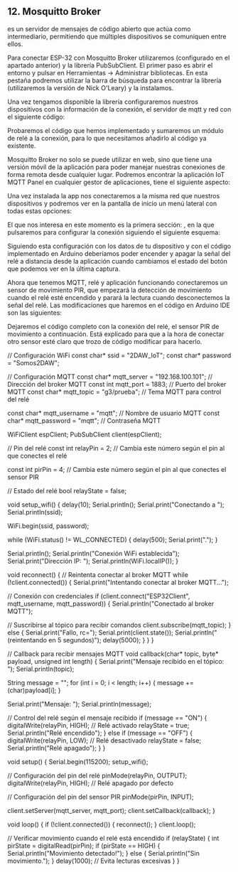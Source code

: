 ## 12. Mosquitto Broker

es un servidor de mensajes de código abierto que actúa como intermediario,
permitiendo que múltiples dispositivos se comuniquen entre ellos.

Para conectar ESP-32 con Mosquitto Broker utilizaremos (configurado en el
apartado anterior) y la librería PubSubClient. El primer paso es abrir el entorno y pulsar en
Herramientas → Administrar bibliotecas. En esta pestaña podremos utilizar la barra de
búsqueda para encontrar la librería (utilizaremos la versión de Nick O'Leary) y la instalamos.

Una vez tengamos disponible la librería configuraremos nuestros dispositivos con la
información de la conexión, el servidor de mqtt y red con el siguiente código:


Probaremos el código que hemos implementado y sumaremos un módulo de relé a la
conexión, para lo que necesitamos añadirlo al código ya existente.


Mosquitto Broker no solo se puede utilizar en web, sino que tiene una versión móvil de la
aplicación para poder manejar nuestras conexiones de forma remota desde cualquier lugar.
Podremos encontrar la aplicación IoT MQTT Panel en cualquier gestor de aplicaciones, tiene
el siguiente aspecto:

Una vez instalada la app nos conectaremos a la misma red que nuestros dispositivos y
podremos ver en la pantalla de inicio un menú lateral con todas estas opciones:

El que nos interesa en este momento es la primera sección: , en la que
pulsaremos para configurar la conexión siguiendo el siguiente esquema:


Siguiendo esta configuración con los datos de tu dispositivo y con el código implementado en
Arduino deberíamos poder encender y apagar la señal del relé a distancia desde la aplicación
cuando cambiamos el estado del botón que podemos ver en la última captura.


Ahora que tenemos MQTT, relé y aplicación funcionando conectaremos un sensor de
movimiento PIR, que empezará la detección de movimiento cuando el relé esté encendido y
parará la lectura cuando desconectemos la señal del relé. Las modificaciones que haremos
en el código en Arduino IDE son las siguientes:

Dejaremos el código completo con la conexión del relé, el sensor PIR de movimiento a
continuación. Está explicado para que a la hora de conectar otro sensor esté claro que trozo
de código modificar para hacerlo.


// Configuración WiFi
const char* ssid = "2DAW_IoT";
const char* password = "Somos2DAW";

// Configuración MQTT
const char* mqtt_server = "192.168.100.101"; // Dirección del broker MQTT
const int mqtt_port = 1883; // Puerto del broker MQTT
const char* mqtt_topic = "g3/prueba"; // Tema MQTT para control del relé

const char* mqtt_username = "mqtt"; // Nombre de usuario MQTT
const char* mqtt_password = "mqtt"; // Contraseña MQTT

WiFiClient espClient;
PubSubClient client(espClient);

// Pin del relé
const int relayPin = 2; // Cambia este número según el pin al que conectes el relé

const int pirPin = 4; // Cambia este número según el pin al que conectes el sensor PIR

// Estado del relé
bool relayState = false;

void setup_wifi() {
delay(10);
Serial.println();
Serial.print("Conectando a ");
Serial.println(ssid);

WiFi.begin(ssid, password);

while (WiFi.status() != WL_CONNECTED) {
delay(500);
Serial.print(".");
}

Serial.println();
Serial.println("Conexión WiFi establecida");
Serial.print("Dirección IP: ");
Serial.println(WiFi.localIP());
}

void reconnect() {
// Reintenta conectar al broker MQTT
while (!client.connected()) {
Serial.print("Intentando conectar al broker MQTT...");

// Conexión con credenciales
if (client.connect("ESP32Client", mqtt_username, mqtt_password)) {
Serial.println("Conectado al broker MQTT");

// Suscribirse al tópico para recibir comandos
client.subscribe(mqtt_topic);
} else {
Serial.print("Fallo, rc=");
Serial.print(client.state());
Serial.println(" (reintentando en 5 segundos)");
delay(5000);
}
}
}


// Callback para recibir mensajes MQTT
void callback(char* topic, byte* payload, unsigned int length) {
Serial.print("Mensaje recibido en el tópico: ");
Serial.println(topic);

String message = "";
for (int i = 0; i < length; i++) {
message += (char)payload[i];
}

Serial.print("Mensaje: ");
Serial.println(message);

// Control del relé según el mensaje recibido
if (message == "ON") {
digitalWrite(relayPin, HIGH); // Relé activado
relayState = true;
Serial.println("Relé encendido");
} else if (message == "OFF") {
digitalWrite(relayPin, LOW); // Relé desactivado
relayState = false;
Serial.println("Relé apagado");
}
}

void setup() {
Serial.begin(115200);
setup_wifi();

// Configuración del pin del relé
pinMode(relayPin, OUTPUT);
digitalWrite(relayPin, HIGH); // Relé apagado por defecto

// Configuración del pin del sensor PIR
pinMode(pirPin, INPUT);

client.setServer(mqtt_server, mqtt_port);
client.setCallback(callback);
}

void loop() {
if (!client.connected()) {
reconnect();
}
client.loop();

// Verificar movimiento cuando el relé está encendido
if (relayState) {
int pirState = digitalRead(pirPin);
if (pirState == HIGH) {
Serial.println("Movimiento detectado!");
} else {
Serial.println("Sin movimiento.");
}
delay(1000); // Evita lecturas excesivas
}
}